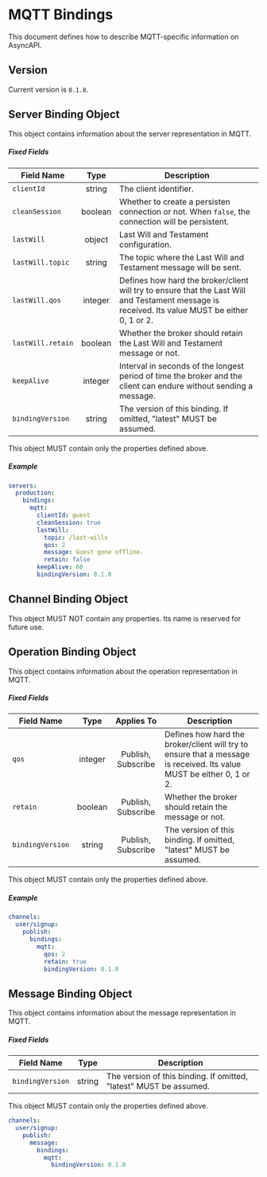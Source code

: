 # MQTT Bindings

This document defines how to describe MQTT-specific information on AsyncAPI.

<a name="version"></a>

## Version

Current version is `0.1.0`.


<a name="server"></a>

## Server Binding Object

This object contains information about the server representation in MQTT.

##### Fixed Fields

Field Name | Type | Description
---|:---:|---
<a name="serverBindingObjectClientId"></a>`clientId` | string | The client identifier.
<a name="serverBindingObjectCleanSession"></a>`cleanSession` | boolean | Whether to create a persisten connection or not. When `false`, the connection will be persistent.
<a name="serverBindingObjectLastWill"></a>`lastWill` | object | Last Will and Testament configuration.
<a name="serverBindingObjectLastWillTopic"></a>`lastWill.topic` | string | The topic where the Last Will and Testament message will be sent.
<a name="serverBindingObjectLastWillQoS"></a>`lastWill.qos` | integer | Defines how hard the broker/client will try to ensure that the Last Will and Testament message is received. Its value MUST be either 0, 1 or 2.
<a name="serverBindingObjectLastWillRetain"></a>`lastWill.retain` | boolean | Whether the broker should retain the Last Will and Testament message or not.
<a name="serverBindingObjectKeepAlive"></a>`keepAlive` | integer | Interval in seconds of the longest period of time the broker and the client can endure without sending a message.
<a name="serverBindingObjectBindingVersion"></a>`bindingVersion` | string | The version of this binding. If omitted, "latest" MUST be assumed.

This object MUST contain only the properties defined above.

##### Example

```yaml
servers:
  production:
    bindings:
      mqtt:
        clientId: guest
        cleanSession: true
        lastWill:
          topic: /last-wills
          qos: 2
          message: Guest gone offline.
          retain: false
        keepAlive: 60
        bindingVersion: 0.1.0
```


<a name="channel"></a>

## Channel Binding Object

This object MUST NOT contain any properties. Its name is reserved for future use.



<a name="operation"></a>

## Operation Binding Object

This object contains information about the operation representation in MQTT.

##### Fixed Fields

Field Name | Type | Applies To | Description
---|:---:|:---:|---
<a name="operationBindingObjectQoS"></a>`qos` | integer | Publish, Subscribe | Defines how hard the broker/client will try to ensure that a message is received. Its value MUST be either 0, 1 or 2.
<a name="operationBindingObjectRetain"></a>`retain` | boolean | Publish, Subscribe | Whether the broker should retain the message or not.
<a name="operationBindingObjectBindingVersion"></a>`bindingVersion` | string | Publish, Subscribe | The version of this binding. If omitted, "latest" MUST be assumed.

This object MUST contain only the properties defined above.

##### Example

```yaml
channels:
  user/signup:
    publish:
      bindings:
        mqtt:
          qos: 2
          retain: true
          bindingVersion: 0.1.0
```


<a name="message"></a>

## Message Binding Object

This object contains information about the message representation in MQTT.

##### Fixed Fields

Field Name | Type | Description
---|:---:|---
<a name="messageBindingObjectBindingVersion"></a>`bindingVersion` | string | The version of this binding. If omitted, "latest" MUST be assumed.

This object MUST contain only the properties defined above.

```yaml
channels:
  user/signup:
    publish:
      message:
        bindings:
          mqtt:
            bindingVersion: 0.1.0
```